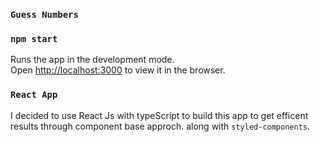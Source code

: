 
### `Guess Numbers`
### `npm start`
Runs the app in the development mode.\
Open [http://localhost:3000](http://localhost:3000) to view it in the browser.

### `React App`

I decided to use React Js with typeScript to build this app to get efficent results through component base approch.
along with `styled-components`.

